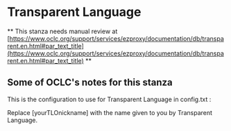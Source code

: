 # Transparent Language
** This stanza needs manual review at [https://www.oclc.org/support/services/ezproxy/documentation/db/transparent.en.html#par_text_title](https://www.oclc.org/support/services/ezproxy/documentation/db/transparent.en.html#par_text_title) **

## Some of OCLC's notes for this stanza

This is the configuration to use for Transparent Language in config.txt :

Replace [yourTLOnickname] with the name given to you by Transparent Language.
